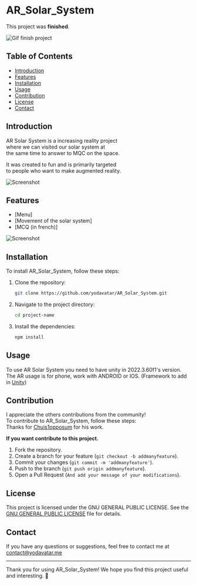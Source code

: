 # AR_Solar_System
This project was **finished**.

![Gif finish project](https://media.tenor.com/w7D79HmiUKwAAAAM/rolando-check.gif)

## Table of Contents

- [Introduction](#introduction)
- [Features](#features)
- [Installation](#installation)
- [Usage](#usage)
- [Contribution](#contribution)
- [License](#license)
- [Contact](#contact)

## Introduction

AR Solar System is a increasing reality project<br>
where we can visited our solar system at<br>
the same time to answer to MQC on the space.<br>

It was created to fun and is primarily targeted<br>
to people who want to make augmented reality.<br>

![Screenshot](https://github.com/user-attachments/assets/585e330b-0e2a-41d2-a8e7-77623a27643e)

## Features

- [Menu]
- [Movement of the solar system]
- [MCQ (in french)]

![Screenshot](https://github.com/user-attachments/assets/d7815ac2-3a06-42f3-b459-6adecd0be3c0)


## Installation

To install AR_Solar_System, follow these steps:

1. Clone the repository:
   ```bash
   git clone https://github.com/yodavatar/AR_Solar_System.git
   ```
2. Navigate to the project directory:
   ```bash
   cd project-name
   ```
3. Install the dependencies:
   ```bash
   npm install
   ```

## Usage

To use AR Solar System you need to have unity in 2022.3.60f1's version.<br>
The AR usage is for phone, work with ANDROID or IOS. (Framework to add in [Unity](https://unity.com/)) <br>


## Contribution

I appreciate the others contributions from the community!<br>
To contribute to AR_Solar_System, follow these steps:<br>
Thanks for [Chuis1opposum](https://github.com/chuis1opposum) for his work.<br>

__**If you want contribute to this project.**__

1. Fork the repository.
2. Create a branch for your feature (`git checkout -b addmanyfeature`).
3. Commit your changes (`git commit -m 'addmanyfeature'`).
4. Push to the branch (`git push origin addmanyfeature`).
5. Open a Pull Request (`And add your message of your modifications`).

## License

This project is licensed under the GNU GENERAL PUBLIC LICENSE. See the [GNU GENERAL PUBLIC LICENSE](LICENSE) file for details.

## Contact

If you have any questions or suggestions, feel free to contact me at contact@yodavatar.me <br>

---

Thank you for using AR_Solar_System! We hope you find this project useful and interesting. 🚀
